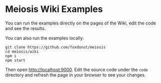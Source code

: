 # Meiosis Wiki Examples

You can run the examples directly on the pages of the Wiki, edit the code and see the results.

You can also run the examples locally:

```
git clone https://github.com/foxdonut/meiosis
cd meiosis/wiki
npm i
npm start
```

Then open [http://localhost:9000](http://localhost:9000). Edit the source code under the `code`
directory and refresh the page in your browser to see your changes.
